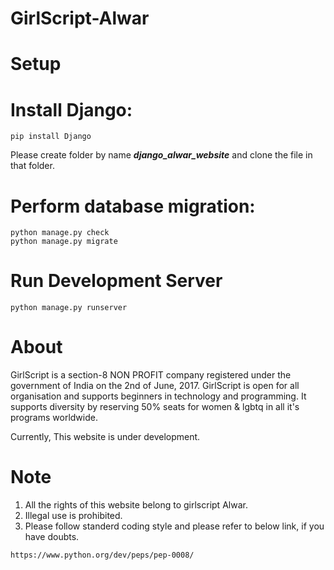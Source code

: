 # GirlScript-Alwar

# Setup
# Install Django:

 ```
 pip install Django
 ```
Please create folder by name ***django_alwar_website*** and clone the file in that folder.

# Perform database migration:

```
python manage.py check
python manage.py migrate
```

# Run Development Server

``` 
python manage.py runserver
```

# About

GirlScript is a section-8 NON PROFIT company registered under the government of India on the 2nd of June, 2017. GirlScript is open for all organisation and supports beginners in technology and programming. It supports diversity by reserving 50% seats for women & lgbtq in all it's programs worldwide.

Currently, This website is under development.

# Note

1. All the rights of this website belong to girlscript Alwar.
2. Illegal use is prohibited.
3. Please follow standerd coding style and please refer to below link, if you have doubts.

```
https://www.python.org/dev/peps/pep-0008/
```

